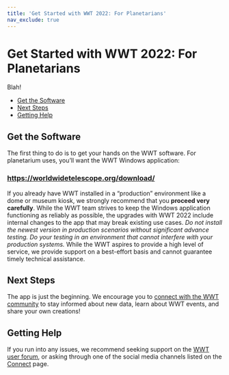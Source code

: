 ```yaml
---
title: 'Get Started with WWT 2022: For Planetarians'
nav_exclude: true
---
```


# Get Started with WWT 2022: For Planetarians

Blah!

- [Get the Software](#get-the-software)
- [Next Steps](#next-steps)
- [Getting Help](#getting-help)


## Get the Software

The first thing to do is to get your hands on the WWT software. For planetarium
uses, you’ll want the WWT Windows application:

### <https://worldwidetelescope.org/download/>

If you already have WWT installed in a “production” environment like a dome or
museum kiosk, we strongly recommend that you **proceed very carefully**. While
the WWT team strives to keep the Windows application functioning as reliably as
possible, the upgrades with WWT 2022 include internal changes to the app that
may break existing use cases. *Do not install the newest version in production
scenarios without significant advance testing. Do your testing in an environment
that cannot interfere with your production systems.* While the WWT aspires to
provide a high level of service, we provide support on a best-effort basis and
cannot guarantee timely technical assistance.


## Next Steps

The app is just the beginning. We encourage you to [connect with the WWT
community][connect] to stay informed about new data, learn about WWT events, and
share your own creations!

[connect]: https://worldwidetelescope.org/connect/


## Getting Help

If you run into any issues, we recommend seeking support on the [WWT user
forum][forum], or asking through one of the social media channels listed on the
[Connect][connect] page.

[forum]: https://wwt-forum.org/

